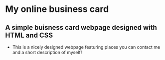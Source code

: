 # My online business card 
 ## A simple buisness card webpage designed with HTML and CSS 
 * This is a nicely designed webpage featuring places you can contact me and a short description of myself!
